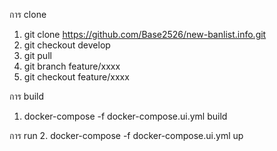 การ clone 
1. git clone https://github.com/Base2526/new-banlist.info.git
2. git checkout develop
3. git pull
4. git branch feature/xxxx
5. git checkout feature/xxxx


การ build
1. docker-compose -f docker-compose.ui.yml build

การ run
2. docker-compose -f docker-compose.ui.yml up
